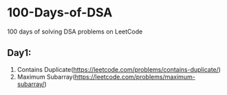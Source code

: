 # 100-Days-of-DSA
100 days of solving DSA problems on LeetCode

## Day1:
1. Contains Duplicate(https://leetcode.com/problems/contains-duplicate/)
2. Maximum Subarray(https://leetcode.com/problems/maximum-subarray/)
